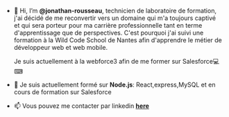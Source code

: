 - 👋 Hi, I’m **@jonathan-rousseau**,
technicien de laboratoire de formation, j'ai décidé de me reconvertir vers un domaine qui m'a toujours captivé et qui sera porteur pour ma carrière professionnelle tant en terme d'apprentissage que de perspectives. C'est pourquoi j'ai suivi une formation à la Wild Code School de Nantes afin d'apprendre le métier de développeur web et web mobile.

  Je suis actuellement à la webforce3 afin de me former sur Salesforce💻⌨


- 🌱 Je suis actuellement formé sur **Node.js**: React,express,MySQL et en cours de formation sur Salesforce

- 📫 Vous pouvez me contacter par linkedin **[here](https://www.linkedin.com/in/jonathan-rousseau/)**

<!---
jonathan-rousseau/jonathan-rousseau is a ✨ special ✨ repository because its `README.md` (this file) appears on your GitHub profile.
You can click the Preview link to take a look at your changes.
--->
